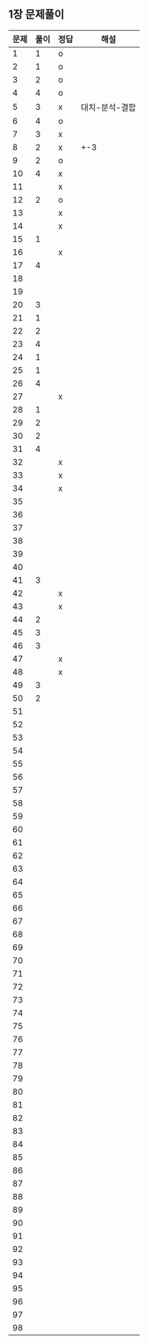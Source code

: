## 1장 문제풀이

문제|풀이|정답|해설
---|---|---|---|
1|1|o|
2|1|o|
3|2|o|
4|4|o|
5|3|x|대치-분석-결합
6|4|o|
7|3|x|
8|2|x|+-3
9|2|o|
10|4|x|
11||x|
12|2|o|
13||x|
14||x|
15|1||
16||x|
17|4||
18|||
19|||
20|3||
21|1||
22|2||
23|4||
24|1||
25|1||
26|4||
27||x|
28|1||
29|2||
30|2||
31|4||
32||x|
33||x|
34||x|
35|||
36|||
37|||
38|||
39|||
40|||
41|3||
42||x|
43||x|
44|2||
45|3||
46|3||
47||x|
48||x|
49|3||
50|2||
51|||
52|||
53|||
54|||
55|||
56|||
57|||
58|||
59|||
60|||
61|||
62|||
63|||
64|||
65|||
66|||
67|||
68|||
69|||
70|||
71|||
72|||
73|||
74|||
75|||
76|||
77|||
78|||
79|||
80|||
81|||
82|||
83|||
84|||
85|||
86|||
87|||
88|||
89|||
90|||
91|||
92|||
93|||
94|||
95|||
96|||
97|||
98|||
